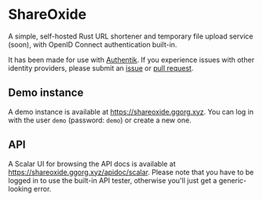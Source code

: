 # ShareOxide

A simple, self-hosted Rust URL shortener and temporary file upload service (soon), with OpenID Connect authentication built-in.

It has been made for use with [Authentik](https://goauthentik.io). If you experience issues with other identity providers, please submit an [issue](https://github.com/GGORG0/shareoxide/issues) or [pull request](https://github.com/GGORG0/shareoxide/pulls).

## Demo instance

A demo instance is available at <https://shareoxide.ggorg.xyz>. You can log in with the user `demo` (password: `demo`) or create a new one.

## API

A Scalar UI for browsing the API docs is available at <https://shareoxide.ggorg.xyz/apidoc/scalar>. Please note that you have to be logged in to use the built-in API tester, otherwise you'll just get a generic-looking error.
